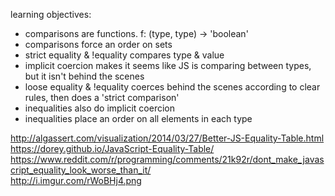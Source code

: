 learning objectives:
* comparisons are functions.  f: (type, type) -> 'boolean'
* comparisons force an order on sets
* strict equality & !equality compares type & value
* implicit coercion makes it seems like JS is comparing between types, but it isn't behind the scenes
* loose equality & !equality coerces behind the scenes according to clear rules, then does a 'strict comparison'
* inequalities also do implicit coercion
* inequalities place an order on all elements in each type


http://algassert.com/visualization/2014/03/27/Better-JS-Equality-Table.html  
https://dorey.github.io/JavaScript-Equality-Table/  
https://www.reddit.com/r/programming/comments/21k92r/dont_make_javascript_equality_look_worse_than_it/  
http://i.imgur.com/rWoBHj4.png